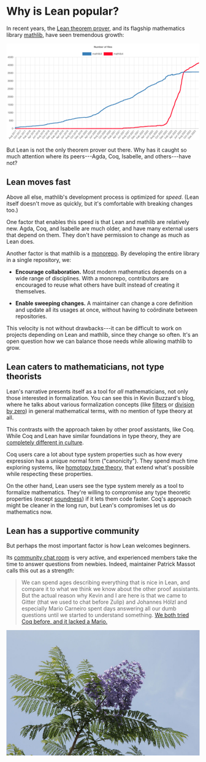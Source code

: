 # Why is Lean popular?

In recent years, the [Lean theorem prover], and its flagship mathematics library [mathlib], have seen tremendous growth:

[![Number of files in mathlib, showing a steady upward trend, ending at over 4000 in January 2024.](/images/2024/lean-popular/lean-number-of-files.png)](https://leanprover-community.github.io/mathlib_stats.html)

But Lean is not the only theorem prover out there.
Why has it caught so much attention where its peers---Agda, Coq, Isabelle, and others---have not?

[Lean theorem prover]: https://lean-lang.org/
[mathlib]: https://leanprover-community.github.io/

## Lean moves fast

Above all else, mathlib's development process is optimized for *speed*.
(Lean itself doesn't move as quickly, but it's comfortable with breaking changes too.)

One factor that enables this speed is that Lean and mathlib are relatively new.
Agda, Coq, and Isabelle are much older, and have many external users that depend on them.
They don't have permission to change as much as Lean does.

Another factor is that mathlib is a [monorepo].
By developing the entire library in a single repository, we:

-   **Encourage collaboration.**
    Most modern mathematics depends on a wide range of disciplines.
    With a monorepo, contributors are encouraged to reuse what others have built instead of creating it themselves.

-   **Enable sweeping changes.**
    A maintainer can change a core definition and update all its usages at once, without having to coördinate between repositories.

This velocity is not without drawbacks---it can be difficult to work on projects depending on Lean and mathlib, since they change so often.
It's an open question how we can balance those needs while allowing mathlib to grow.

[monorepo]: https://en.wikipedia.org/wiki/Monorepo

## Lean caters to mathematicians, not type theorists

Lean's narrative presents itself as a tool for *all* mathematicians, not only those interested in formalization.
You can see this in Kevin Buzzard's blog, where he talks about various formalization concepts (like [filters] or [division by zero]) in general mathematical terms, with no mention of type theory at all.

This contrasts with the approach taken by other proof assistants, like Coq.
While Coq and Lean have similar foundations in type theory, they are [completely different in culture][culture].

Coq users care a lot about type system properties such as how every expression has a unique normal form ("canonicity").
They spend much time exploring systems, like [homotopy type theory], that extend what's possible while respecting these properties.

On the other hand, Lean users see the type system merely as a tool to formalize mathematics.
They're willing to compromise any type theoretic properties (except [soundness]) if it lets them code faster.
Coq's approach might be cleaner in the long run, but Lean's compromises let us do mathematics now.

[filters]: https://xenaproject.wordpress.com/2021/02/18/formalising-mathematics-workshop-5-filters/
[division by zero]: https://xenaproject.wordpress.com/2020/07/05/division-by-zero-in-type-theory-a-faq/
[culture]: https://artagnon.com/computing/coq/leancoq
[homotopy type theory]: https://homotopytypetheory.org/coq/
[soundness]: https://en.wikipedia.org/wiki/Soundness

## Lean has a supportive community

But perhaps the most important factor is how Lean welcomes beginners.

Its [community chat room] is very active, and experienced members take the time to answer questions from newbies.
Indeed, maintainer Patrick Massot calls this out as a strength:

> We can spend ages describing everything that is nice in Lean, and compare it to what we think we know about the other proof assistants.
> But the actual reason why Kevin and I are here is that we came to Gitter (that we used to chat before Zulip) and Johannes Hölzl and especially Mario Carneiro spent days answering all our dumb questions until we started to understand something.
> [We both tried Coq before, and it lacked a Mario.][mario]

[community chat room]: https://leanprover.zulipchat.com/
[mario]: https://leanprover.zulipchat.com/#narrow/stream/113488-general/topic/CICM.202020/near/206517172

[![Jacaranda tree](/images/2024/jacaranda.jpg)](https://commons.wikimedia.org/wiki/File:Jacaranda_mimosifolia_3994.jpg)
